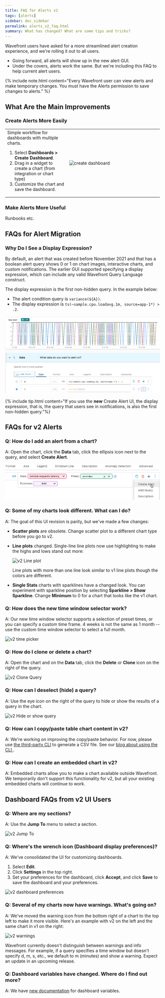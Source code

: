 ```yaml
---
title: FAQ for Alerts v2
tags: [alerts]
sidebar: doc_sidebar
permalink: alerts_v2_faq.html
summary: What has changed? What are some tips and tricks?
---
```


Wavefront users have asked for a more streamlined alert creation experience, and we're rolling it out to all users.
* Going forward, all alerts will show up in the new alert GUI.
* Under the covers, alerts work the same. But we're including this FAQ to help current alert users.

{% include note.html content="Every Wavefront user can view alerts and make temporary changes. You must have the Alerts permission to save changes to alerts." %}

## What Are the Main Improvements



### Create Alerts More Easily
<table style="width: 100%;">
<tbody>
<tr>
<td width="40%">
Simple workflow for dashboards with multiple charts.
<ol><li>Select <strong>Dashboards > Create Dashboard</strong>.</li>
<li>Drag in a widget to create a chart (from integration or chart type)</li>
<li>Customize the chart and save the dashboard.</li></ol></td>
<td width="60%"><img src="/images/dashboard_123.png" alt="create dashboard"></td>
</tr>
</tbody>
</table>

### Make Alerts More Useful

Runbooks etc.

## FAQs for Alert Migration


### Why Do I See a Display Expression?

By default, an alert that was created before November 2021 and that has a boolean alert query shows 0 or 1 on chart images, interactive charts, and custom notifications. The earlier GUI supported specifying a display expression, which can include any valid Wavefront Query Language construct.

The display expression is the first non-hidden query. In the example below:
* The alert condition query is `variance(${A})`.
* The display expression is `ts(~sample.cpu.loadavg.1m, source=app-1*) > .2`.

![selected query is variance(${A}) but non-hidden query is ts(~sample.cpu.loadavg.1m, source=app-1*) > .2](images/display_expression.png)

{% include tip.html content="If you use the **new** Create Alert UI, the display expression, that is, the query that users see in notifications, is also the first non-hidden query."%}







## FAQs for v2 Alerts

### Q: How do I add an alert from a chart?
A: Open the chart, click the **Data** tab, click the ellipsis icon next to the query, and select **Create Alert**.

![v2 Create Alert](images/v2_create_alert.png)


### Q: Some of my charts look different. What can I do?

A: The goal of this UI revision is parity, but we've made a few changes:
* **Scatter plots** are obsolete. Change scatter plot to a different chart type before you go to v2.
* **Line plots** changed. Single-line line plots now use highlighting to make the highs and lows stand out more:

  ![v2 Line plot](images/v2_linechart_single.png)

  Line plots with more than one line look similar to v1 line plots though the colors are different.
* **Single Stats** charts with sparklines have a changed look. You can experiment with sparkline position by selecting **Sparkline > Show Sparkline**. Change **Minimum** to 0 for a chart that looks like the v1 chart.

### Q: How does the new time window selector work?

A: Our new time window selector supports a selection of preset times, or you can specify a custom time frame. 4 weeks is not the same as 1 month -- use the custom time window selector to select a full month.

![v2 time picker](images/v2_time_picker.png)

### Q: How do I clone or delete a chart?

A: Open the chart and on the **Data** tab, click the **Delete** or **Clone** icon on the right of the query.

![v2 Clone Query](images/v2_clone.png)

### Q: How can I deselect (hide) a query?

A: Use the eye icon on the right of the query to hide or show the results of a query in the chart.

![v2 Hide or show query](images/v2_hide_show.png)

### Q: How can I copy/paste table chart content in v2?

A: We're working on improving the copy/paste behavior. For now, please use [the third-party CLI](https://github.com/snltd/wavefront-cli) to generate a CSV file. See our [blog about using the CLI ](https://tanzu.vmware.com/content/vmware-tanzu-observability-blog/commanding-the-waves-using-the-wavefront-cli).

### Q: How can I create an embedded chart in v2?

A: Embedded charts allow you to make a chart available outside Wavefront. We temporarily don't support this functionality for v2, but all your existing embedded charts will continue to work.




## Dashboard FAQs from v2 UI Users

### Q: Where are my sections?

A: Use the **Jump To** menu to select a section.

![v2 Jump To](images/v2_jump_to.png)

### Q: Where's the wrench icon (Dashboard display preferences)?

A: We've consolidated the UI for customizing dashboards.
1. Select **Edit**.
2. Click **Settings** in the top right.
3. Set your preferences for the dashboard, click **Accept**, and click **Save** to save the dashboard and your preferences.

![v2 dashboard preferences](images/v2_dashboard_settings.png)

### Q: Several of my charts now have warnings. What's going on?

A: We've moved the warning icon from the bottom right of a chart to the top left to make it more visible. Here's an example with v2 on the left and the same chart in v1 on the right:

![v2 warnings](images/v2_warning.png)

Wavefront currently doesn't distinguish between warnings and info messages. For example, if a query specifies a time window but doesn't specify d, m, s, etc., we default to m (minutes) and show a warning. Expect an update in an upcoming release.

### Q: Dashboard variables have changed. Where do I find out more?

A: We have [new documentation](dashboards_variables.html) for dashboard variables.
